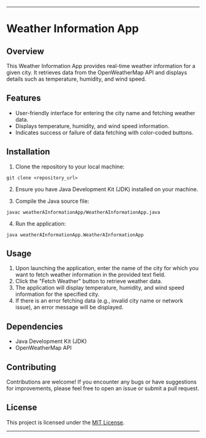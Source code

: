 ---

# Weather Information App

## Overview
This Weather Information App provides real-time weather information for a given city. It retrieves data from the OpenWeatherMap API and displays details such as temperature, humidity, and wind speed.

## Features
- User-friendly interface for entering the city name and fetching weather data.
- Displays temperature, humidity, and wind speed information.
- Indicates success or failure of data fetching with color-coded buttons.

## Installation
1. Clone the repository to your local machine:

```
git clone <repository_url>
```

2. Ensure you have Java Development Kit (JDK) installed on your machine.

3. Compile the Java source file:

```
javac weatherAInformationApp/WeatherAInformationApp.java
```

4. Run the application:

```
java weatherAInformationApp.WeatherAInformationApp
```

## Usage
1. Upon launching the application, enter the name of the city for which you want to fetch weather information in the provided text field.
2. Click the "Fetch Weather" button to retrieve weather data.
3. The application will display temperature, humidity, and wind speed information for the specified city.
4. If there is an error fetching data (e.g., invalid city name or network issue), an error message will be displayed.

## Dependencies
- Java Development Kit (JDK)
- OpenWeatherMap API

## Contributing
Contributions are welcome! If you encounter any bugs or have suggestions for improvements, please feel free to open an issue or submit a pull request.

## License
This project is licensed under the [MIT License](LICENSE).

---